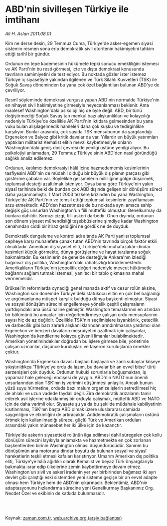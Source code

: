 # ABD'nin sivilleşen Türkiye ile imtihanı

*Ali H. Aslan 2011.08.01*

<td class="columnist-detail">
<p>Kim ne derse desin, 29 Temmuz Cuma, Türkiye'de asker-egemen siyasi sistemin resmen sona erip demokratik sivil otoritenin hakimiyetini tahkim ettiği tarihî bir gündür.</p>
<p>
<div id="haberMetinDiv">
<p> Ordunun en tepe kademesinin hükümete tepki sonucu emekliliğini istemesi ve AK Parti'nin bu resti görmesi, içte ve dışta demokrasi konusunda tavırların samimiyetini de test ediyor. Bu noktada gözler ister istemez Türkiye iç siyasetiyle yakından ilgilenen ve Türk Silahlı Kuvvetleri (TSK) ile Soğuk Savaş döneminden bu yana çok özel bağlantıları bulunan ABD'ye de çevriliyor.
<p>Resmî söyleminde demokrasi vurgusu yapan ABD'nin normalde Türkiye'nin en nihayet sivil hakimiyetine girmesiyle heyecanlanması beklenir. Ama maalesef Washington'daki psikoloji hiç de öyle değil. ABD, bir türlü değiştirmediği Soğuk Savaş'tan menkul bazı alışkanlıkları ve kolaycılığı nedeniyle Türkiye'de özellikle AK Parti'nin iktidara gelmesinden bu yana vuku bulan alışılagelmedik hamleleri daha çok kuşku ve tedirginlikle karşılıyor. Bunlar arasında, çok sayıda TSK mensubunun da yargılandığı Ergenekon ve Balyoz gibi kritik davalar da var. Yıllardır en büyük yatırımları yaptıkları militarist Kemalist elitin mevzi kaybetmesiyle onların Washington'daki geniş dost çevresi de yenilgi üstüne yenilgi alıyor. Bu psikolojiyi anlamadan, 29 Temmuz Türkiye'sinin ABD'den nasıl göründüğü sağlıklı analiz edilemez.
<p>Ordunun, katılımcı demokrasiyi hâlâ içine hazmedememiş kesimlerinin tasfiyesini ABD'nin de müdahil olduğu bir büyük dış planın parçası gibi gösterme çabaları var. Böylelikle gelişmelerin milliliğine gölge düşürmek, toplumsal desteği azaltılmak isteniyor. Oysa bana göre Türkiye'nin yakın siyasî tarihinde belki de bundan çok ABD dışında gelişen bir dönüşüm süreci daha yaşanmamıştır. 1 Mart 2003 tezkere krizinden bu yana Washington, Türkiye'de AK Parti'nin ve temsil ettiği toplumsal kesimlerin zayıflamasını arzu etmektedir. ABD'den hazzetmese de bu noktada aynı amaca sahip değişik güç unsurları Washington'un fiili müttefiki olmuştur. Genelkurmay da bunlara dahildir. Kırmızı çizgi, fiili askerî darbedir. Onun dışında, ordunun son dönem siyaset mühendisliği teşebbüslerine şimdiye kadar Washington cenahından ciddi bir itiraz geldiğini ne gördük ne de duyduk.
<p>Demokratik dengeleme ve kontrol adı altında AK Parti yanlısı toplumsal cepheye karşı muhalefete çanak tutan ABD'nin tavrında birçok faktör etkili olmaktadır. Amerikan dış siyaset eliti, Türkiye'deki muhafazakâr-dindar kesimleri küçük görmekte, dünya görüşlerine ve hayat tarzlarına soğuk bakmaktadır. Bu kesimlerin de genelde desteğiyle Ankara'nın izlediği bağımsız dış politika, Washington'daki rahatsızlığı körüklemektedir. Amerikalıların Türkiye'nin jeopolitik değeri nedeniyle mevcut hükümetle bağlarını sağlam tutmak istemesi, yanıltıcı bir tablo çıkmasına mahal vermemelidir.
<p>Brüksel'in reformlarda oynadığı genel manada aktif ve cesur rolün aksine, Washington son dönemde Türkiye'deki statükocu elitin en çok bel bağladığı ve argümanlarına müspet karşılık bulduğu dünya başkenti olmuştur. Siyasi ve sosyal dönüşüm sürecini engellemeye yönelik çeşitli çalışmaların yurtdışındaki ana üssü haline gelmiştir. Washington temaslarının en azından bir bölümünü bu amaçlar için değerlendirmeye çalışan ordu mensuplarının sayısı hiç de az değildir. Özellikle TSK'nın seçilmişlere isyankârlık, çetecilik ve darbecilik gibi bazı zararlı alışkanlıklarından arındırılmasına yardımcı olan Ergenekon ve benzeri davaların meşruiyetini azaltmak için çalışanlar, Washington'da kendilerine kolayca güvenli limanlar bulabilmektedir. Amerikan yönetimindekiler doğrudan bu işlere girmese bile, yönetimle çalışan uzmanlar, düşünce kuruluşları ve taşeron kuruluşlarda örnekler çoktur. 
<p>Washington'da Ergenekon davası başladı başlayalı ve zanlı subaylar köşeye sıkıştırıldıkça 'Türkiye'ye ordu da lazım, bu davalar bir an evvel bitse' türü serzenişleri çok duyduk. Ordunun hukuki sorunlarla boğuşmaktan, iş yapamaz hale geleceği endişesi de yaygın. ABD'nin NATO'nun önemli unsurlarından olan TSK'nın iş verimini düşünmesi anlaşılır. Ancak bunun yüzü suyu hürmetine, orduda bazı malum organize işlerin setredilmesi hiç de ahlaki ve uzun vadede faydalı değil. Zira demokratik arızalarını tamir ederek asıl işlerine odaklanmış bir orduyla çalışmak, müttefik ABD ve NATO için de daha verimli olur. Siyasete şu ya da bu şekilde müdahale kabiliyetinin kısıtlanması, TSK'nın başta ABD olmak üzere uluslararası camiada saygınlığını ve etkinliğini de artıracaktır. Antidemokratik çalışmaların üstünü örtmek için kullanılmadığı sürece, güçlü Türk ve Amerikan orduları arasındaki yakın münasebet her iki ülke için de kazançtır.
<p>Türkiye'de askerin siyasetteki rolünün ilga edilmesi dahil süregelen çok kollu dönüşüm sürecini layıkıyla anlamakta ve hazmetmekte en çok zorlanan başkentlerden birinin Washington olması düşündürücüdür. Sanırım bu dönüşümün ana motorunu dindar boyutu da bulunan sosyal ve siyasî hareketlerin teşkil etmesi kafaları karıştırıyor. Umarım Amerikan dış politika eliti, Türkiye'ye hâlâ ağırlıklı olarak Kemalist ve beyaz Türk önyargılarıyla bakmakta ısrar edip ülkelerine zemin kaybettirmeye devam etmez. Washington'un sivil ve askerî iradenin yer yer birbirinden bağımsız iki ayrı devlet gibi çalıştığı eski sistemden yeni sisteme geçişe bir an evvel adapte olması hem Türkiye hem de ABD'nin çıkarınadır. Beklentimiz, ABD'nin adaptasyonunu hızlandırma sürecine yeni Genelkurmay Başkanımız Org. Necdet Özel ve ekibinin de katkıda bulunmasıdır. </p></p></p></p></p></p></p></div>
</p>


<p><br>
		 </br></p></td>

Kaynak: [zaman.com.tr](http://zaman.com.tr/yazar.do?yazino=1164136), [web.archive.org (arşiv bağlantısı)](http://web.archive.org/web/20111213094004/http://zaman.com.tr/yazar.do?yazino=1164136)
